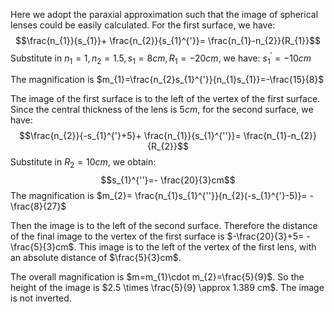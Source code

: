 Here we adopt the paraxial approximation such that the image of spherical lenses could be easily calculated. For the first surface, we have:
$$\frac{n_{1}}{s_{1}}+ \frac{n_{2}}{s_{1}^{'}}= \frac{n_{1}-n_{2}}{R_{1}}$$
Substitute in $n_{1}=1, n_{2}=1.5, s_{1}=8 cm, R_{1}=-20cm$, we have: $s_{1}^{'}=-10cm$

The magnification is $m_{1}=\frac{n_{2}s_{1}^{'}}{n_{1}s_{1}}=-\frac{15}{8}$

The image of the first surface is to the left of the vertex of the first surface. Since the central thickness of the lens is $5cm$, for the second surface, we have:
$$\frac{n_{2}}{-s_{1}^{'}+5}+ \frac{n_{1}}{s_{1}^{''}}= \frac{n_{1}-n_{2}}{R_{2}}$$
Substitute in $R_{2}=10cm$, we obtain:
$$s_{1}^{''}=- \frac{20}{3}cm$$
The magnification is $m_{2}= \frac{n_{1}s_{1}^{''}}{n_{2}(-s_{1}^{'}-5)}= -\frac{8}{27}$

Then the image is to the left of the second surface. Therefore the distance of the final image to the vertex of the first surface is $-\frac{20}{3}+5= -\frac{5}{3}cm$. This image is to the left of the vertex of the first lens, with an absolute distance of $\frac{5}{3}cm$.

The overall magnification is $m=m_{1}\cdot m_{2}=\frac{5}{9}$. So the height of the image is $2.5 \times \frac{5}{9} \approx 1.389 cm$. The image is not inverted.




